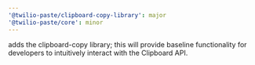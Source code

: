 ```yaml
---
'@twilio-paste/clipboard-copy-library': major
'@twilio-paste/core': minor
---
```


adds the clipboard-copy library; this will provide baseline functionality for developers to intuitively interact with the Clipboard API.
